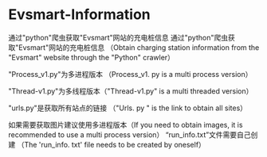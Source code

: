 # Evsmart-Information
通过"python"爬虫获取"Evsmart"网站的充电桩信息 通过"python"爬虫获取"Evsmart"网站的充电桩信息 （Obtain charging station information from the "Evsmart" website through the "Python" crawler）

"Process_v1.py"为多进程版本  （Process_v1. py is a multi process version）

"Thread-v1.py"为多线程版本（"Thread-v1.py" is a multi threaded version）

"urls.py"是获取所有站点的链接 （"Urls. py " is the link to obtain all sites）

如果需要获取图片建议使用多进程版本（If you need to obtain images, it is recommended to use a multi process version）
“run_info.txt”文件需要自己创建 （The 'run_info. txt' file needs to be created by oneself）
